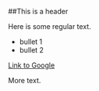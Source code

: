 ##This is a header

Here is some regular text.

* bullet 1
* bullet 2

[Link to Google](http://www.google.com)

More text.